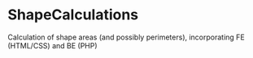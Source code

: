 # ShapeCalculations
Calculation of shape areas (and possibly perimeters), incorporating FE (HTML/CSS) and BE (PHP)
